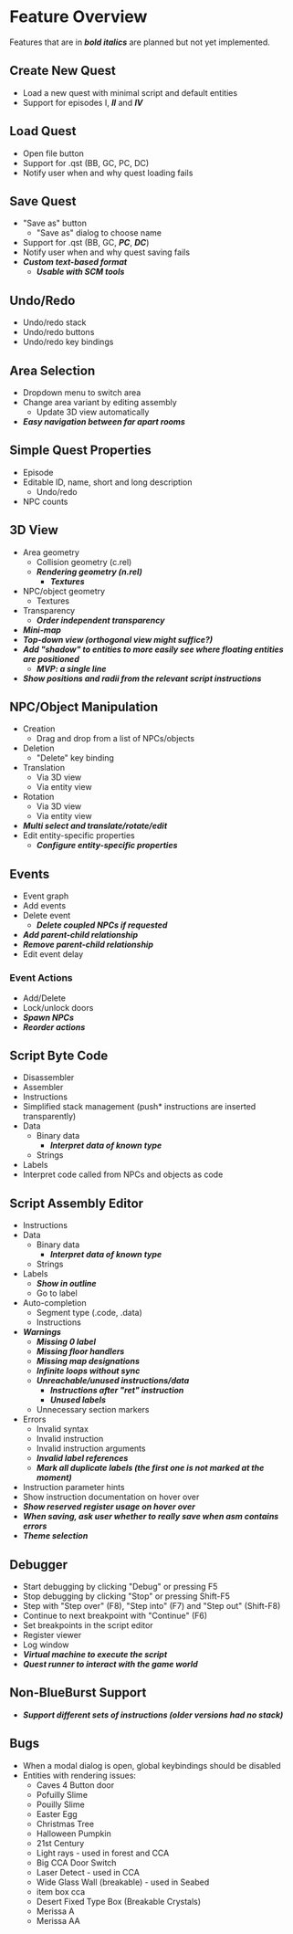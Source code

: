 # Feature Overview

Features that are in ***bold italics*** are planned but not yet implemented.

## Create New Quest

- Load a new quest with minimal script and default entities
- Support for episodes I, ***II*** and ***IV***

## Load Quest

- Open file button
- Support for .qst (BB, GC, PC, DC)
- Notify user when and why quest loading fails

## Save Quest

- "Save as" button
    - "Save as" dialog to choose name
- Support for .qst (BB, GC, ***PC***, ***DC***)
- Notify user when and why quest saving fails
- ***Custom text-based format***
    - ***Usable with SCM tools***

## Undo/Redo

- Undo/redo stack
- Undo/redo buttons
- Undo/redo key bindings

## Area Selection

- Dropdown menu to switch area
- Change area variant by editing assembly
    - Update 3D view automatically
- ***Easy navigation between far apart rooms***

## Simple Quest Properties

- Episode
- Editable ID, name, short and long description
    - Undo/redo
- NPC counts

## 3D View

- Area geometry
    - Collision geometry (c.rel)
    - ***Rendering geometry (n.rel)***
        - ***Textures***
- NPC/object geometry
    - Textures
- Transparency
    - ***Order independent transparency***
- ***Mini-map***
- ***Top-down view (orthogonal view might suffice?)***
- ***Add "shadow" to entities to more easily see where floating entities are positioned***
    - ***MVP: a single line***
- ***Show positions and radii from the relevant script instructions***

## NPC/Object Manipulation

- Creation
    - Drag and drop from a list of NPCs/objects
- Deletion
    - "Delete" key binding
- Translation
    - Via 3D view
    - Via entity view
- Rotation
    - Via 3D view
    - Via entity view
- ***Multi select and translate/rotate/edit***
- Edit entity-specific properties
    - ***Configure entity-specific properties***

## Events

- Event graph
- Add events
- Delete event
    - ***Delete coupled NPCs if requested***
- ***Add parent-child relationship***
- ***Remove parent-child relationship***
- Edit event delay

### Event Actions

- Add/Delete
- Lock/unlock doors
- ***Spawn NPCs***
- ***Reorder actions***

## Script Byte Code

- Disassembler
- Assembler
- Instructions
- Simplified stack management (push* instructions are inserted transparently)
- Data
    - Binary data
        - ***Interpret data of known type***
    - Strings
- Labels
- Interpret code called from NPCs and objects as code

## Script Assembly Editor

- Instructions
- Data
    - Binary data
        - ***Interpret data of known type***
    - Strings
- Labels
    - ***Show in outline***
    - Go to label
- Auto-completion
    - Segment type (.code, .data)
    - Instructions
- ***Warnings***
    - ***Missing 0 label***
    - ***Missing floor handlers***
    - ***Missing map designations***
    - ***Infinite loops without sync***
    - ***Unreachable/unused instructions/data***
        - ***Instructions after "ret" instruction***
        - ***Unused labels***
    - Unnecessary section markers
- Errors
    - Invalid syntax
    - Invalid instruction
    - Invalid instruction arguments
    - ***Invalid label references***
    - ***Mark all duplicate labels (the first one is not marked at the moment)***
- Instruction parameter hints
- Show instruction documentation on hover over
- ***Show reserved register usage on hover over***
- ***When saving, ask user whether to really save when asm contains errors***
- ***Theme selection***

## Debugger

- Start debugging by clicking "Debug" or pressing F5
- Stop debugging by clicking "Stop" or pressing Shift-F5
- Step with "Step over" (F8), "Step into" (F7) and "Step out" (Shift-F8)
- Continue to next breakpoint with "Continue" (F6)
- Set breakpoints in the script editor
- Register viewer
- Log window
- ***Virtual machine to execute the script***
- ***Quest runner to interact with the game world***

## Non-BlueBurst Support

- ***Support different sets of instructions (older versions had no stack)***

## Bugs

- When a modal dialog is open, global keybindings should be disabled
- Entities with rendering issues:
    - Caves 4 Button door
    - Pofuilly Slime
    - Pouilly Slime
    - Easter Egg
    - Christmas Tree
    - Halloween Pumpkin
    - 21st Century
    - Light rays - used in forest and CCA
    - Big CCA Door Switch
    - Laser Detect - used in CCA
    - Wide Glass Wall (breakable) - used in Seabed
    - item box cca
    - Desert Fixed Type Box (Breakable Crystals)
    - Merissa A
    - Merissa AA
